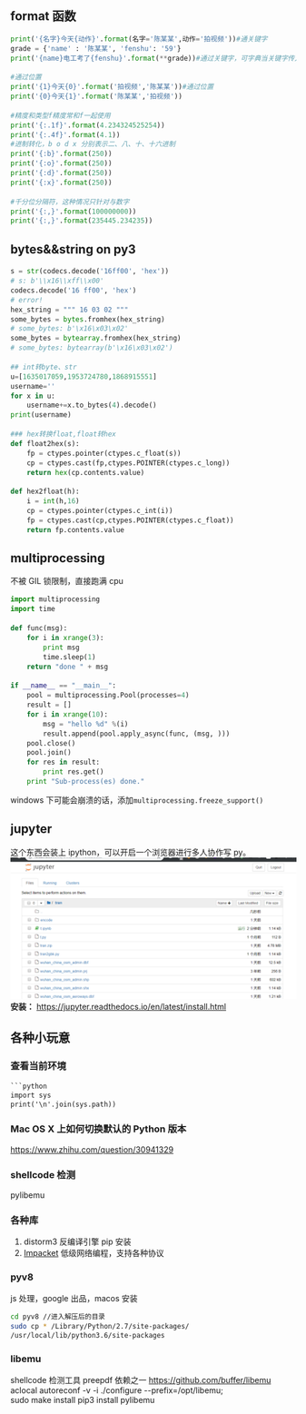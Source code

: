 ## format 函数

```py
print('{名字}今天{动作}'.format(名字='陈某某',动作='拍视频'))#通关键字
grade = {'name' : '陈某某', 'fenshu': '59'}
print('{name}电工考了{fenshu}'.format(**grade))#通过关键字，可字典当关键字传入值时，在字典前加**即可

#通过位置
print('{1}今天{0}'.format('拍视频','陈某某'))#通过位置
print('{0}今天{1}'.format('陈某某','拍视频'))

#精度和类型f精度常和f一起使用
print('{:.1f}'.format(4.234324525254))
print('{:.4f}'.format(4.1))
#进制转化，b o d x 分别表示二、八、十、十六进制
print('{:b}'.format(250))
print('{:o}'.format(250))
print('{:d}'.format(250))
print('{:x}'.format(250))

#千分位分隔符，这种情况只针对与数字
print('{:,}'.format(100000000))
print('{:,}'.format(235445.234235))
```

## bytes&&string on py3

```py
s = str(codecs.decode('16ff00', 'hex'))
# s: b'\\x16\\xff\\x00'
codecs.decode('16 ff00', 'hex')
# error!
hex_string = """ 16 03 02 """
some_bytes = bytes.fromhex(hex_string)
# some_bytes: b'\x16\x03\x02'
some_bytes = bytearray.fromhex(hex_string)
# some_bytes: bytearray(b'\x16\x03\x02')

## int转byte、str
u=[1635017059,1953724780,1868915551]
username=''
for x in u:
    username+=x.to_bytes(4).decode()
print(username)

### hex转换float,float转hex
def float2hex(s):
    fp = ctypes.pointer(ctypes.c_float(s))
    cp = ctypes.cast(fp,ctypes.POINTER(ctypes.c_long))
    return hex(cp.contents.value)

def hex2float(h):
    i = int(h,16)
    cp = ctypes.pointer(ctypes.c_int(i))
    fp = ctypes.cast(cp,ctypes.POINTER(ctypes.c_float))
    return fp.contents.value
```

## multiprocessing

不被 GIL 锁限制，直接跑满 cpu

```py
import multiprocessing
import time

def func(msg):
    for i in xrange(3):
        print msg
        time.sleep(1)
    return "done " + msg

if __name__ == "__main__":
    pool = multiprocessing.Pool(processes=4)
    result = []
    for i in xrange(10):
        msg = "hello %d" %(i)
        result.append(pool.apply_async(func, (msg, )))
    pool.close()
    pool.join()
    for res in result:
        print res.get()
    print "Sub-process(es) done."
```

windows 下可能会崩溃的话，添加`multiprocessing.freeze_support()`

## jupyter

这个东西会装上 ipython，可以开启一个浏览器进行多人协作写 py。
![jupyter](2019-01-04-19-42-34.png)
**安装：** https://jupyter.readthedocs.io/en/latest/install.html

## 各种小玩意

### 查看当前环境

````
```python
import sys
print('\n'.join(sys.path))
````

### Mac OS X 上如何切换默认的 Python 版本

https://www.zhihu.com/question/30941329

### shellcode 检测

pylibemu

### 各种库

1. distorm3 反编译引擎 pip 安装
2. [Impacket](https://www.freebuf.com/sectool/175208.html) 低级网络编程，支持各种协议

### pyv8

js 处理，google 出品，macos 安装

[](https://github.com/emmetio/pyv8-binaries/)

```bash
cd pyv8 //进入解压后的目录
sudo cp * /Library/Python/2.7/site-packages/
/usr/local/lib/python3.6/site-packages
```

### libemu

shellcode 检测工具 preepdf 依赖之一
https://github.com/buffer/libemu
aclocal
autoreconf -v -i
./configure --prefix=/opt/libemu;  
sudo make install
pip3 install pylibemu
